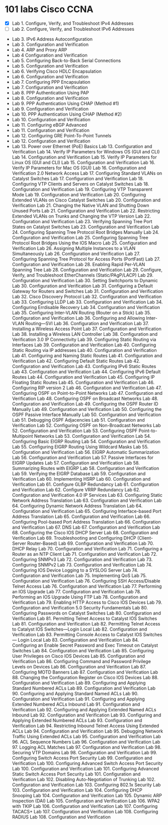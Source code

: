 # 101 labs Cisco CCNA

- [x] Lab 1. Configure, Verify, and Troubleshoot IPv4 Addresses
- [ ] Lab 2. Configure, Verify, and Troubleshoot IPv6 Addresses
-  Lab 3. IPv6 Address Autoconfiguration
-  Lab 3. Configuration and Verification
-  Lab 4. ARP and Proxy ARP
-  Lab 4 Configuration and Verification
-  Lab 5. Configuring Back-to-Back Serial Connections
-  Lab 5. Configuration and Verification
-  Lab 6. Verifying Cisco HDLC Encapsulation
-  Lab 6. Configuration and Verification
-  Lab 7. Configuring PPP Encapsulation
-  Lab 7. Configuration and Verification
-  Lab 8. PPP Authentication Using PAP
-  Lab 8. Configuration and Verification
-  Lab 9. PPP Authentication Using CHAP (Method #1)
-  Lab 9. Configuration and Verification
-  Lab 10. PPP Authentication Using CHAP (Method #2)
-  Lab 10. Configuration and Verification
-  Lab 11. Configuring eBGP Advanced
-  Lab 11. Configuration and Verification
-  Lab 12. Configuring GRE Point-To-Point Tunnels
-  Lab 12. Configuration and Verification
-  Lab 13. Power over Ethernet (PoE) Basics
 Lab 13. Configuration and Verification
 Lab 14. Verify IP Parameters for Windows OS (GUI and CLI)
 Lab 14. Configuration and Verification
 Lab 15. Verify IP Parameters for Linux OS (GUI and CLI)
 Lab 15. Configuration and Verification
 Lab 16. Verify IP Parameters for Mac OS (GUI)
 Lab 16. Configuration and Verification
2.0 Network Access
 Lab 17. Configuring Standard VLANs on Catalyst Switches
 Lab 17. Configuration and Verification
 Lab 18. Configuring VTP Clients and Servers on Catalyst Switches
 Lab 18. Configuration and Verification
 Lab 19. Configuring VTP Transparent Mode
 Lab 19. Configuration and Verification
 Lab 20. Configuring Extended VLANs on Cisco Catalyst Switches
 Lab 20. Configuration and Verification
 Lab 21. Changing the Native VLAN and Shutting Down Unused
Ports
 Lab 21. Configuration and Verification
 Lab 22. Restricting Extended VLANs on Trunks and Changing the
VTP Version
 Lab 22. Configuration and Verification
 Lab 23. Verifying Spanning Tree Port States on Catalyst Switches
 Lab 23. Configuration and Verification
 Lab 24. Configuring Spanning Tree Protocol Root Bridges Manually
 Lab 24. Configuration and Verification
 Lab 25. Configuring Spanning Tree Protocol Root Bridges Using
the IOS Macro
 Lab 25. Configuration and Verification
 Lab 26. Assigning Multiple Instances to a VLAN Simultaneously
 Lab 26. Configuration and Verification
 Lab 27. Configuring Spanning Tree Protocol for Access Ports
(PortFast)
 Lab 27. Configuration and Verification
 Lab 28. Enabling Rapid Per-VLAN Spanning Tree
 Lab 28. Configuration and Verification
 Lab 29. Configure, Verify, and Troubleshoot EtherChannels
(Static/PAgP/LACP)
 Lab 29. Configuration and Verification
 Lab 30. Setting Switchports to Dynamic
 Lab 30. Configuration and Verification
 Lab 31. Configuring a Default Gateway for Routers and Switches
 Lab 31. Configuration and Verification
 Lab 32. Cisco Discovery Protocol
 Lab 32. Configuration and Verification
 Lab 33. Configuring LLDP
 Lab 33. Configuration and Verification
 Lab 34. Configuring Errdisable Recovery
 Lab 34. Configuration and Verification
 Lab 35. Configuring Inter-VLAN Routing (Router on a Stick)
 Lab 35. Configuration and Verification
 Lab 36. Configuring and Allowing Inter-VLAN Routing—SVI
 Lab 36. Configuration and Verification
 Lab 37. Installing a Wireless Access Point
 Lab 37. Configuration and Verification
 Lab 38. Installing a Wireless LAN Controller
 Lab 38. Configuration and Verification
3.0 IP Connectivity
 Lab 39. Configuring Static Routing via Interfaces
 Lab 39. Configuration and Verification
 Lab 40. Configuring Static Routing via IP addresses
 Lab 40. Configuration and Verification
 Lab 41. Configuring and Naming Static Routes
 Lab 41. Configuration and Verification
 Lab 42. Configuring Default Static Routes
 Lab 42. Configuration and Verification
 Lab 43. Configuring IPv6 Static Routes
 Lab 43. Configuration and Verification
 Lab 44. Configuring IPv6 Default Routes
 Lab 44. Configuration and Verification
 Lab 45. Configuring IP Floating Static Routes
 Lab 45. Configuration and Verification
 Lab 46. Configuring RIP version 2
 Lab 46. Configuration and Verification
 Lab 47. Configuring OSPF on Point-to-Point Networks
 Lab 47. Configuration and Verification
 Lab 48. Configuring OSPF on Broadcast Networks
 Lab 48. Configuration and Verification
 Lab 49. Configuring the OSPF Router ID Manually
 Lab 49. Configuration and Verification
 Lab 50. Configuring the OSPF Passive Interface Manually
 Lab 50. Configuration and Verification
 Lab 51. Debugging OSPF Adjacencies
 Lab 51. Configuration and Verification
 Lab 52. Configuring OSPF on Non-Broadcast Networks
 Lab 52. Configuration and Verification
 Lab 53. Configuring OSPF Point-to-Multipoint Networks
 Lab 53. Configuration and Verification
 Lab 54. Configuring Basic EIGRP Routing
 Lab 54. Configuration and Verification
 Lab 55. Configuring EIGRP Routing Using Wildcard Masks
 Lab 55. Configuration and Verification
 Lab 56. EIGRP Automatic Summarization
 Lab 56. Configuration and Verification
 Lab 57. Passive Interfaces for EIGRP Updates
 Lab 57. Configuration and Verification
 Lab 58. Summarizing Routes with EIGRP
 Lab 58. Configuration and Verification
 Lab 59. Verifying the EIGRP Database
 Lab 59. Configuration and Verification
 Lab 60. Implementing HSRP
 Lab 60. Configuration and Verification
 Lab 61. Configure GLBP Redundancy
 Lab 61. Configuration and Verification
 Lab 62. Configure VRRP Redundancy
 Lab 62. Configuration and Verification
4.0 IP Services
 Lab 63. Configuring Static Network Address Translation
 Lab 63. Configuration and Verification
 Lab 64. Configuring Dynamic Network Address Translation
 Lab 64. Configuration and Verification
 Lab 65. Configuring Interface-based Port Address Translation
 Lab 65. Configuration and Verification
 Lab 66. Configuring Pool-based Port Address Translation
 Lab 66. Configuration and Verification
 Lab 67. DNS
 Lab 67. Configuration and Verification
 Lab 68. Configuring the Cisco IOS DHCP Server
 Lab 68. Configuration and Verification
 Lab 69. Troubleshooting and Configuring DHCP (Client-Server
Router-Based)
 Lab 69. Configuration and Verification
 Lab 70. DHCP Relay
 Lab 70. Configuration and Verification
 Lab 71. Configuring a Router as an NTP Client
 Lab 71. Configuration and Verification
 Lab 72. Configuring SNMPv3
 Lab 72. Configuration and Verification
 Lab 73. Configuring SNMPv2
 Lab 73. Configuration and Verification
 Lab 74. Configuring IOS Device Logging to a SYSLOG Server
 Lab 74. Configuration and Verification
 Lab 75. Implementing QoS
 Lab 75. Configuration and Verification
 Lab 76. Configuring SSH Access/Disable Telnet Access
 Lab 76. Configuration and Verification
 Lab 77. Performing an IOS Upgrade
 Lab 77. Configuration and Verification
 Lab 78. Performing an IOS Upgrade Using FTP
 Lab 78. Configuration and Verification
 Lab 79. Enabling HTTP Access to Cisco IOS Devices
 Lab 79. Configuration and Verification
5.0 Security Fundamentals
 Lab 80. Configuring Passwords on Catalyst Switches
 Lab 80. Configuration and Verification
 Lab 81. Permitting Telnet Access to Catalyst IOS Switches
 Lab 81. Configuration and Verification
 Lab 82. Permitting Telnet Access to Catalyst IOS Switches—Login
Local
 Lab 82. Configuration and Verification
 Lab 83. Permitting Console Access to Catalyst IOS Switches—
Login Local
 Lab 83. Configuration and Verification
 Lab 84. Configuring an Enable Secret Password and Exec Timeout
on Catalyst Switches
 Lab 84. Configuration and Verification
 Lab 85. Configuring User Privileges on Cisco IOS Devices
 Lab 85. Configuration and Verification
 Lab 86. Configuring Command and Password Privilege Levels on
Devices
 Lab 86. Configuration and Verification
 Lab 87. Configuring MOTD Banners
 Lab 87. Configuration and Verification
 Lab 88. Changing the Configuration Register on Cisco IOS Devices
 Lab 88. Configuration and Verification
 Lab 89. Configuring and Applying Standard Numbered ACLs
 Lab 89. Configuration and Verification
 Lab 90. Configuring and Applying Standard Named ACLs
 Lab 90. Configuration and Verification
 Lab 91. Configuring and Applying Extended Numbered ACLs
Inbound
 Lab 91. Configuration and Verification
 Lab 92. Configuring and Applying Extended Named ACLs Inbound
 Lab 92. Configuration and Verification
 Lab 93. Configuring and Applying Extended Numbered ACLs
 Lab 93. Configuration and Verification
 Lab 94. Restricting Inbound Telnet Access Using Extended ACLs
 Lab 94. Configuration and Verification
 Lab 95. Debugging Network Traffic Using Extended ACLs
 Lab 95. Configuration and Verification
 Lab 96. ACL Sequence Numbers
 Lab 96. Configuration and Verification
 Lab 97. Logging ACL Matches
 Lab 97. Configuration and Verification
 Lab 98. Securing VTP Domains
 Lab 98. Configuration and Verification
 Lab 99. Configuring Switch Access Port Security
 Lab 99. Configuration and Verification
 Lab 100. Configuring Advanced Switch Access Port Security
 Lab 100. Configuration and Verification
 Lab 101. Configuring Advanced Static Switch Access Port Security
 Lab 101. Configuration and Verification
 Lab 102. Disabling Auto-Negotiation of Trunking
 Lab 102. Configuration and Verification
 Lab 103. Configuring 802.1x Security
 Lab 103. Configuration and Verification
 Lab 104. Configuring DHCP Snooping
 Lab 104. Configuration and Verification
 Lab 105. Dynamic ARP Inspection (DAI)
 Lab 105. Configuration and Verification
 Lab 106. WPA2 with TKIP
 Lab 106. Configuration and Verification
 Lab 107. Configuring TACACS+
 Lab 107. Configuration and Verification
 Lab 108. Configuring RADIUS
 Lab 108. Configuration and Verification
